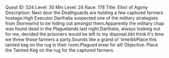 Quest ID: 524
Level: 30
Min Level: 24
Race: 178
Title: Elixir of Agony
Description: Next door the Deathguards are holding a few captured farmers hostage.High Executor Darthalia suspected one of the military strategists from Stormwind to be hiding out amongst them.Apparently the military chap was found dead in the Plaguelands last night.Darthalia, always looking out for me, decided the prisoners would be left to my disposal.$b$bI think it's time we threw those farmers a party.Sounds like a grand ol' time!$b$bPlace this tainted keg on the rug in their room.Plagued brew for all!
Objective: Place the Tainted Keg on the rug for the captured farmers.
